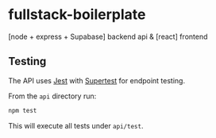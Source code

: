 # fullstack-boilerplate
[node + express + Supabase] backend api &amp; [react] frontend

## Testing

The API uses [Jest](https://jestjs.io/) with [Supertest](https://github.com/ladjs/supertest)
for endpoint testing.

From the `api` directory run:

```bash
npm test
```

This will execute all tests under `api/test`.

